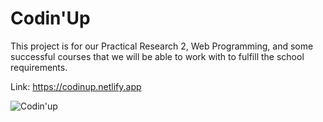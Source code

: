 # Codin'Up
This project is for our Practical Research 2, Web Programming, and some successful courses that we will be able to work with to fulfill the school requirements.

Link: https://codinup.netlify.app

![Codin'up](https://github.com/Joronski/My-Portfolio/assets/91183608/c5fa09fc-faf1-4267-905a-6fa78e166c93)
